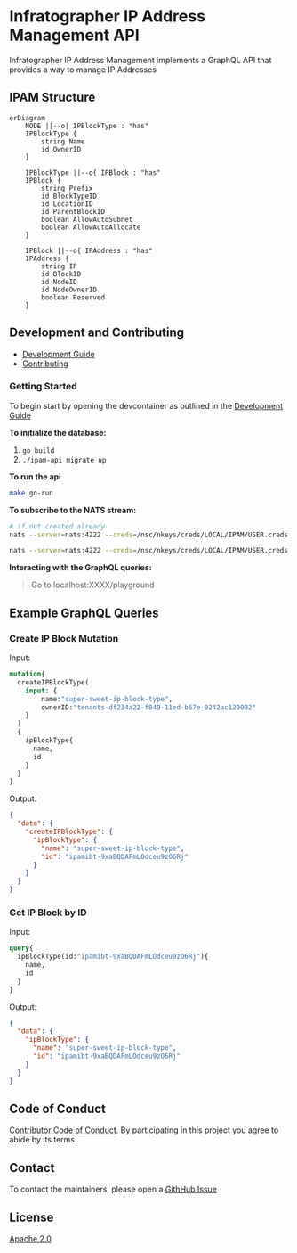 # Infratographer IP Address Management API

Infratographer IP Address Management implements a GraphQL API that provides a way to manage IP Addresses

## IPAM Structure

```mermaid
erDiagram
    NODE ||--o| IPBlockType : "has"
    IPBlockType {
        string Name
        id OwnerID
    }

    IPBlockType ||--o{ IPBlock : "has"
    IPBlock {
        string Prefix
        id BlockTypeID
        id LocationID
        id ParentBlockID
        boolean AllowAutoSubnet
        boolean AllowAutoAllocate
    }

    IPBlock ||--o{ IPAddress : "has"
    IPAddress {
        string IP
        id BlockID
        id NodeID
        id NodeOwnerID
        boolean Reserved
    }
```


## Development and Contributing

- [Development Guide](docs/development.md)
- [Contributing](https://infratographer.com/community/contributing/)

### Getting Started

To begin start by opening the devcontainer as outlined in the [Development Guide](docs/development.md)

**To initialize the database:**
1. `go build`
1. `./ipam-api migrate up`

**To run the api**
```sh
make go-run
```

**To subscribe to the NATS stream:**
```sh
# if not created already
nats --server=nats:4222 --creds=/nsc/nkeys/creds/LOCAL/IPAM/USER.creds stream add $NAME --subjects='com.example.>'

nats --server=nats:4222 --creds=/nsc/nkeys/creds/LOCAL/IPAM/USER.creds sub --stream=$NAME
```

**Interacting with the GraphQL queries:**
> Go to localhost:XXXX/playground

## Example GraphQL Queries

### Create IP Block Mutation

Input:
```graphql
mutation{
  createIPBlockType(
    input: {
        name:"super-sweet-ip-block-type",
        ownerID:"tenants-df234a22-f849-11ed-b67e-0242ac120002"
    }
  )
  {
    ipBlockType{
      name,
      id
    }
  }
}
```

Output:
```json
{
  "data": {
    "createIPBlockType": {
      "ipBlockType": {
        "name": "super-sweet-ip-block-type",
        "id": "ipamibt-9xaBQDAFmLOdceu9zO6Rj"
      }
    }
  }
}
```

### Get IP Block by ID

Input:
```graphql
query{
  ipBlockType(id:"ipamibt-9xaBQDAFmLOdceu9zO6Rj"){
    name,
    id
  }
}
```

Output:
```json
{
  "data": {
    "ipBlockType": {
      "name": "super-sweet-ip-block-type",
      "id": "ipamibt-9xaBQDAFmLOdceu9zO6Rj"
    }
  }
}
```


## Code of Conduct

[Contributor Code of Conduct](https://infratographer.com/community/code-of-conduct/). By participating in this project you agree to abide by its terms.

## Contact

To contact the maintainers, please open a [GithHub Issue](https://github.com/infratographer/ipam-api/issues/new)

## License

[Apache 2.0](LICENSE)
